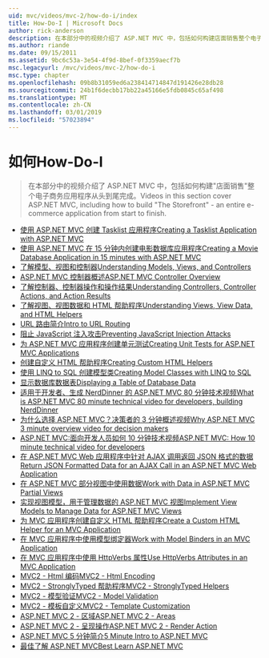 ```yaml
---
uid: mvc/videos/mvc-2/how-do-i/index
title: How-Do-I | Microsoft Docs
author: rick-anderson
description: 在本部分中的视频介绍了 ASP.NET MVC 中，包括如何构建店面销售整个电子商务应用程序从头到尾完成。
ms.author: riande
ms.date: 09/15/2011
ms.assetid: 9bc6c53a-3e54-4f9d-8bef-0f3359aecf7b
msc.legacyurl: /mvc/videos/mvc-2/how-do-i
msc.type: chapter
ms.openlocfilehash: 09b8b31059ed6a238414714847d191426e28db28
ms.sourcegitcommit: 24b1f6decbb17bb22a45166e5fdb0845c65af498
ms.translationtype: MT
ms.contentlocale: zh-CN
ms.lasthandoff: 03/01/2019
ms.locfileid: "57023894"
---
```

<a name="how-do-i"></a><span data-ttu-id="7ad2c-103">如何</span><span class="sxs-lookup"><span data-stu-id="7ad2c-103">How-Do-I</span></span>
====================
> <span data-ttu-id="7ad2c-104">在本部分中的视频介绍了 ASP.NET MVC 中，包括如何构建"店面销售"整个电子商务应用程序从头到尾完成。</span><span class="sxs-lookup"><span data-stu-id="7ad2c-104">Videos in this section cover ASP.NET MVC, including how to build "The Storefront" - an entire e-commerce application from start to finish.</span></span>


- [<span data-ttu-id="7ad2c-105">使用 ASP.NET MVC 创建 Tasklist 应用程序</span><span class="sxs-lookup"><span data-stu-id="7ad2c-105">Creating a Tasklist Application with ASP.NET MVC</span></span>](creating-a-tasklist-application-with-aspnet-mvc.md)
- [<span data-ttu-id="7ad2c-106">使用 ASP.NET MVC 在 15 分钟内创建电影数据库应用程序</span><span class="sxs-lookup"><span data-stu-id="7ad2c-106">Creating a Movie Database Application in 15 minutes with ASP.NET MVC</span></span>](creating-a-movie-database-application-in-15-minutes-with-aspnet-mvc.md)
- [<span data-ttu-id="7ad2c-107">了解模型、视图和控制器</span><span class="sxs-lookup"><span data-stu-id="7ad2c-107">Understanding Models, Views, and Controllers</span></span>](understanding-models-views-and-controllers.md)
- [<span data-ttu-id="7ad2c-108">ASP.NET MVC 控制器概述</span><span class="sxs-lookup"><span data-stu-id="7ad2c-108">ASP.NET MVC Controller Overview</span></span>](aspnet-mvc-controller-overview.md)
- [<span data-ttu-id="7ad2c-109">了解控制器、控制器操作和操作结果</span><span class="sxs-lookup"><span data-stu-id="7ad2c-109">Understanding Controllers, Controller Actions, and Action Results</span></span>](understanding-controllers-controller-actions-and-action-results.md)
- [<span data-ttu-id="7ad2c-110">了解视图、视图数据和 HTML 帮助程序</span><span class="sxs-lookup"><span data-stu-id="7ad2c-110">Understanding Views, View Data, and HTML Helpers</span></span>](understanding-views-view-data-and-html-helpers.md)
- [<span data-ttu-id="7ad2c-111">URL 路由简介</span><span class="sxs-lookup"><span data-stu-id="7ad2c-111">Intro to URL Routing</span></span>](an-introduction-to-url-routing.md)
- [<span data-ttu-id="7ad2c-112">阻止 JavaScript 注入攻击</span><span class="sxs-lookup"><span data-stu-id="7ad2c-112">Preventing JavaScript Injection Attacks</span></span>](preventing-javascript-injection-attacks.md)
- [<span data-ttu-id="7ad2c-113">为 ASP.NET MVC 应用程序创建单元测试</span><span class="sxs-lookup"><span data-stu-id="7ad2c-113">Creating Unit Tests for ASP.NET MVC Applications</span></span>](creating-unit-tests-for-aspnet-mvc-applications.md)
- [<span data-ttu-id="7ad2c-114">创建自定义 HTML 帮助程序</span><span class="sxs-lookup"><span data-stu-id="7ad2c-114">Creating Custom HTML Helpers</span></span>](creating-custom-html-helpers.md)
- [<span data-ttu-id="7ad2c-115">使用 LINQ to SQL 创建模型类</span><span class="sxs-lookup"><span data-stu-id="7ad2c-115">Creating Model Classes with LINQ to SQL</span></span>](creating-model-classes-with-linq-to-sql.md)
- [<span data-ttu-id="7ad2c-116">显示数据库数据表</span><span class="sxs-lookup"><span data-stu-id="7ad2c-116">Displaying a Table of Database Data</span></span>](displaying-a-table-of-database-data.md)
- [<span data-ttu-id="7ad2c-117">适用于开发者、生成 NerdDinner 的 ASP.NET MVC 80 分钟技术视频</span><span class="sxs-lookup"><span data-stu-id="7ad2c-117">What is ASP.NET MVC 80 minute technical video for developers, building NerdDinner</span></span>](what-is-aspnet-mvc-80-minute-technical-video-for-developers-building-nerddinner.md)
- [<span data-ttu-id="7ad2c-118">为什么选择 ASP.NET MVC？决策者的 3 分钟概述视频</span><span class="sxs-lookup"><span data-stu-id="7ad2c-118">Why ASP.NET MVC 3 minute overview video for decision makers</span></span>](why-aspnet-mvc-3-minute-overview-video-for-decision-makers.md)
- [<span data-ttu-id="7ad2c-119">ASP.NET MVC:面向开发人员如何 10 分钟技术视频</span><span class="sxs-lookup"><span data-stu-id="7ad2c-119">ASP.NET MVC: How 10 minute technical video for developers</span></span>](aspnet-mvc-how-10-minute-technical-video-for-developers.md)
- [<span data-ttu-id="7ad2c-120">在 ASP.NET MVC Web 应用程序中针对 AJAX 调用返回 JSON 格式的数据</span><span class="sxs-lookup"><span data-stu-id="7ad2c-120">Return JSON Formatted Data for an AJAX Call in an ASP.NET MVC Web Application</span></span>](how-do-i-return-json-formatted-data-for-an-ajax-call-in-an-aspnet-mvc-web-application.md)
- [<span data-ttu-id="7ad2c-121">在 ASP.NET MVC 部分视图中使用数据</span><span class="sxs-lookup"><span data-stu-id="7ad2c-121">Work with Data in ASP.NET MVC Partial Views</span></span>](how-do-i-work-with-data-in-aspnet-mvc-partial-views.md)
- [<span data-ttu-id="7ad2c-122">实现视图模型，用于管理数据的 ASP.NET MVC 视图</span><span class="sxs-lookup"><span data-stu-id="7ad2c-122">Implement View Models to Manage Data for ASP.NET MVC Views</span></span>](how-do-i-implement-view-models-to-manage-data-for-aspnet-mvc-views.md)
- [<span data-ttu-id="7ad2c-123">为 MVC 应用程序创建自定义 HTML 帮助程序</span><span class="sxs-lookup"><span data-stu-id="7ad2c-123">Create a Custom HTML Helper for an MVC Application</span></span>](how-do-i-create-a-custom-html-helper-for-an-mvc-application.md)
- [<span data-ttu-id="7ad2c-124">在 MVC 应用程序中使用模型绑定器</span><span class="sxs-lookup"><span data-stu-id="7ad2c-124">Work with Model Binders in an MVC Application</span></span>](how-do-i-work-with-model-binders-in-an-mvc-application.md)
- [<span data-ttu-id="7ad2c-125">在 MVC 应用程序中使用 HttpVerbs 属性</span><span class="sxs-lookup"><span data-stu-id="7ad2c-125">Use HttpVerbs Attributes in an MVC Application</span></span>](how-do-i-use-httpverbs-attributes-in-an-mvc-application.md)
- [<span data-ttu-id="7ad2c-126">MVC2 - Html 编码</span><span class="sxs-lookup"><span data-stu-id="7ad2c-126">MVC2 - Html Encoding</span></span>](mvc2-html-encoding.md)
- [<span data-ttu-id="7ad2c-127">MVC2 - StronglyTyped 帮助程序</span><span class="sxs-lookup"><span data-stu-id="7ad2c-127">MVC2 - StronglyTyped Helpers</span></span>](mvc2-stronglytyped-helpers.md)
- [<span data-ttu-id="7ad2c-128">MVC2 - 模型验证</span><span class="sxs-lookup"><span data-stu-id="7ad2c-128">MVC2 - Model Validation</span></span>](mvc2-model-validation.md)
- [<span data-ttu-id="7ad2c-129">MVC2 - 模板自定义</span><span class="sxs-lookup"><span data-stu-id="7ad2c-129">MVC2 - Template Customization</span></span>](mvc2-template-customization.md)
- [<span data-ttu-id="7ad2c-130">ASP.NET MVC 2 - 区域</span><span class="sxs-lookup"><span data-stu-id="7ad2c-130">ASP.NET MVC 2 - Areas</span></span>](aspnet-mvc-2-areas.md)
- [<span data-ttu-id="7ad2c-131">ASP.NET MVC 2 - 呈现操作</span><span class="sxs-lookup"><span data-stu-id="7ad2c-131">ASP.NET MVC 2 - Render Action</span></span>](aspnet-mvc-2-render-action.md)
- [<span data-ttu-id="7ad2c-132">ASP.NET MVC 5 分钟简介</span><span class="sxs-lookup"><span data-stu-id="7ad2c-132">5 Minute Intro to ASP.NET MVC</span></span>](5-minute-introduction-to-aspnet-mvc.md)
- [<span data-ttu-id="7ad2c-133">最佳了解 ASP.NET MVC</span><span class="sxs-lookup"><span data-stu-id="7ad2c-133">Best Learn ASP.NET MVC</span></span>](how-to-best-learn-asp-net-mvc.md)
